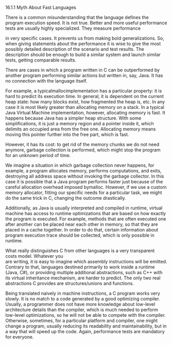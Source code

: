 16.1.1 Myth About Fast Languages

There is a common misunderstanding that the language defines the program execution speed. It is not true. Better and more useful performance tests are usually highly specialized. They measure performance

in very specific cases. It prevents us from making bold generalizations. So, when giving statements about the performance it is wise to give the most possibly detailed description of the scenario and test results. The description should be enough to build a similar system and launch similar tests, getting comparable results.

There are cases in which a program written in C can be outperformed by another program performing similar actions but written in, say, Java. It has no connection with the language itself.

For example, a typicalmallocimplementation has a particular property: it is hard to predict its execution time. In general, it is dependent on the current heap state: how many blocks exist, how fragmented the heap is, etc. In any case it is most likely greater than allocating memory on a stack. In a typical Java Virtual Machine implementation, however, allocating memory is fast. It happens because Java has a simpler heap structure. With some simplifications, it is just a memory region and a pointer inside it, which delimits an occupied area from the free one. Allocating memory means moving this pointer further into the free part, which is fast.

However, it has its cost: to get rid of the memory chunks we do not need anymore, garbage collection is performed, which might stop the program for an unknown period of time.

We imagine a situation in which garbage collection never happens, for example, a program allocates memory, performs computations, and exits, destroying all address space without invoking the garbage collector. In this case it is possible that a Java program performs faster just because of the careful allocation overhead imposed bymalloc. However, if we use a custom memory allocator, fitting our specific needs for a particular task, we might do the same trick in C, changing the outcome drastically.

Additionally, as Java is usually interpreted and compiled in runtime, virtual machine has access to runtime optimizations that are based on how exactly the program is executed. For example, methods that are often executed one after another can be placed near each other in memory, so that they are placed in a cache together. In order to do that, certain information about program execution trace should be collected, which is only possible in runtime.

What really distinguishes C from other languages is a very transparent costs model. Whatever you  
 are writing, it is easy to imagine which assembly instructions will be emitted. Contrary to that, languages destined primarily to work inside a runtime \(Java, C\#\), or providing multiple additional abstractions, such as C++ with its virtual inheritance mechanism, are harder to predict. The only two real abstractions C provides are structures/unions and functions.

Being translated naively in machine instructions, a C program works very slowly. It is no match to a code generated by a good optimizing compiler. Usually, a programmer does not have more knowledge about low-level architecture details than the compiler, which is much needed to perform low-level optimizations, so he will not be able to compete with the compiler. Otherwise, sometimes, for a particular platform and compiler, one might change a program, usually reducing its readability and maintainability, but in a way that will speed up the code. Again, performance tests are mandatory for everyone.

